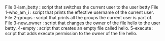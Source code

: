 File 0-iam_betty : script that switches the current user to the user betty
File 1-who_am_i :  script that prints the effective username of the current user.
File 2-groups : script that prints all the groups the current user is part of.
File 3-new_owner : script that changes the owner of the file hello to the user betty.
4-empty : script that creates an empty file called hello.
5-execute : script that adds execute permission to the owner of the file hello.
